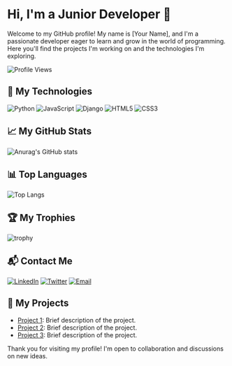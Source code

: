 # Hi, I'm a Junior Developer 👋

Welcome to my GitHub profile! My name is [Your Name], and I'm a passionate developer eager to learn and grow in the world of programming. Here you'll find the projects I'm working on and the technologies I'm exploring.

![Profile Views](https://komarev.com/ghpvc/?username=binido&color=blueviolet)

## 🚀 My Technologies

![Python](https://img.shields.io/badge/-Python-3776AB?style=flat-square&logo=python&logoColor=white)
![JavaScript](https://img.shields.io/badge/-JavaScript-F7DF1E?style=flat-square&logo=javascript&logoColor=black)
![Django](https://img.shields.io/badge/-Django-092E20?style=flat-square&logo=django&logoColor=white)
![HTML5](https://img.shields.io/badge/-HTML5-E34F26?style=flat-square&logo=html5&logoColor=white)
![CSS3](https://img.shields.io/badge/-CSS3-1572B6?style=flat-square&logo=css3&logoColor=white)

## 📈 My GitHub Stats

![Anurag's GitHub stats](https://github-readme-stats.vercel.app/api?username=binido&show_icons=true&theme=radical)

## 📊 Top Languages

![Top Langs](https://github-readme-stats.vercel.app/api/top-langs/?username=binido&layout=compact&theme=radical)

## 🏆 My Trophies

![trophy](https://github-profile-trophy.vercel.app/?username=binido&theme=onedark)

## 📬 Contact Me

[![LinkedIn](https://img.shields.io/badge/-LinkedIn-0A66C2?style=flat-square&logo=LinkedIn&logoColor=white)](https://www.linkedin.com/in/your_profile)
[![Twitter](https://img.shields.io/badge/-Twitter-1DA1F2?style=flat-square&logo=twitter&logoColor=white)](https://twitter.com/your_username)
[![Email](https://img.shields.io/badge/-Email-D14836?style=flat-square&logo=gmail&logoColor=white)](mailto:your_email)

## 💼 My Projects

- [Project 1](https://github.com/binido/project1): Brief description of the project.
- [Project 2](https://github.com/binido/project2): Brief description of the project.
- [Project 3](https://github.com/binido/project3): Brief description of the project.

Thank you for visiting my profile! I'm open to collaboration and discussions on new ideas.
